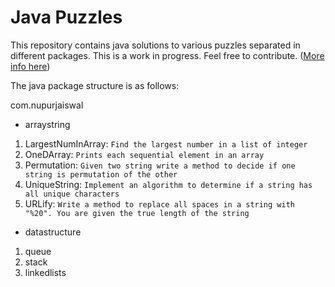 # Java Puzzles

This repository contains java solutions to various puzzles separated in different packages. This is a work in progress. Feel free to contribute.  ([More info here](https://help.github.com/articles/fork-a-repo/))

The java package structure is as follows:

com.nupurjaiswal

- arraystring
 1. LargestNumInArray: `Find the largest number in a list of integer`
 2. OneDArray: `Prints each sequential element in an array` 
 3. Permutation: `Given two string write a method to decide if one string is permutation of the other`
 4. UniqueString: `Implement an algorithm to determine if a string has all unique characters`
 5. URLify: `Write a method to replace all spaces in a string with "%20". You are given the true length of the string`
 
 - datastructure

1. queue
2. stack
3. linkedlists